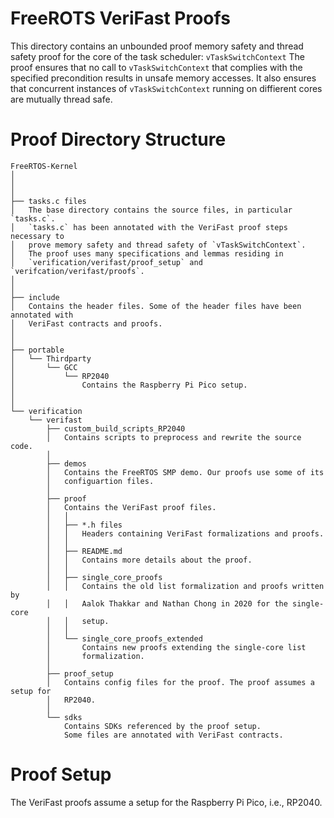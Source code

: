 # FreeROTS VeriFast Proofs
This directory contains an unbounded proof memory safety and thread safety proof
for the core of the task scheduler: `vTaskSwitchContext`
The proof ensures that no call to `vTaskSwitchContext` that complies with the
specified precondition results in unsafe memory accesses. It also ensures that
concurrent instances of `vTaskSwitchContext` running on diffierent cores are
mutually thread safe.


# Proof Directory Structure

```
FreeRTOS-Kernel
│
│
│
├── tasks.c files
│   The base directory contains the source files, in particular `tasks.c`.
│   `tasks.c` has been annotated with the VeriFast proof steps necessary to
│   prove memory safety and thread safety of `vTaskSwitchContext`.
│   The proof uses many specifications and lemmas residing in 
│   `verification/verifast/proof_setup` and `verifcation/verifast/proofs`.
│
│
├── include
│   Contains the header files. Some of the header files have been annotated with
│   VeriFast contracts and proofs.
│
│
├── portable
│   └── Thirdparty
│       └── GCC
│           └── RP2040
│               Contains the Raspberry Pi Pico setup.
│
│
└── verification
    └── verifast
        ├── custom_build_scripts_RP2040
        │   Contains scripts to preprocess and rewrite the source code.
        │
        ├── demos
        │   Contains the FreeRTOS SMP demo. Our proofs use some of its 
        │   configuartion files.
        │
        ├── proof
        │   Contains the VeriFast proof files.
        │   │
        │   ├── *.h files
        │   │   Headers containing VeriFast formalizations and proofs.
        │   │
        │   ├── README.md
        │   │   Contains more details about the proof.
        │   │
        │   ├── single_core_proofs
        │   │   Contains the old list formalization and proofs written by
        │   │   Aalok Thakkar and Nathan Chong in 2020 for the single-core 
        │   │   setup.
        │   │
        │   └── single_core_proofs_extended
        │       Contains new proofs extending the single-core list
        │       formalization.
        │
        ├── proof_setup
        │   Contains config files for the proof. The proof assumes a setup for
        │   RP2040.
        │
        └── sdks
            Contains SDKs referenced by the proof setup.
            Some files are annotated with VeriFast contracts.
```



# Proof Setup
The VeriFast proofs assume a setup for the Raspberry Pi Pico, i.e., RP2040.